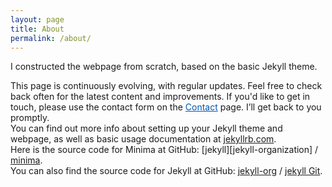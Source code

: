 ```yaml
---
layout: page
title: About
permalink: /about/
---
```


I constructed the webpage from scratch, based on the basic Jekyll theme.

This page is continuously evolving, with regular updates. Feel free to check back often for the latest content and improvements.
If you'd like to get in touch, please use the contact form on the <a href="/contact" style="color: #0056b3; text-decoration: underline;">Contact</a>
 page. I’ll get back to you promptly.
<br>
You can find out more info about setting up your Jekyll theme and webpage, as well as basic usage documentation at [jekyllrb.com](https://jekyllrb.com/).
<br>
Here is the source code for Minima at GitHub:
[jekyll][jekyll-organization] /
[minima](https://github.com/jekyll/minima).
<br>
You can also find the source code for Jekyll at GitHub:
[jekyll-org](https://github.com/jekyll) /
[jekyll Git](https://github.com/jekyll/jekyll).
